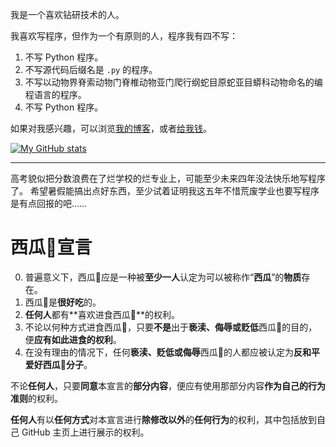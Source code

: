 我是一个喜欢钻研技术的人。

我喜欢写程序，但作为一个有原则的人，程序我有四不写：

1. 不写 Python 程序。
2. 不写源代码后缀名是 `.py` 的程序。
3. 不写以动物界脊索动物门脊椎动物亚门爬行纲蛇目原蛇亚目蟒科动物命名的编程语言的程序。
4. 不写 Python 程序。

如果对我感兴趣，可以浏览[我的博客](https://www.cnblogs.com/QiFande)，或者[给我钱](https://www.cnblogs.com/QiFande/gallery/image/449853.html)。

[![My GitHub stats](https://github-readme-stats.vercel.app/api?username=E0SelmY4V&show_icons=true&theme=dark)](https://github.com/anuraghazra/github-readme-stats)

-----

高考貌似把分数浪费在了烂学校的烂专业上，可能至少未来四年没法快乐地写程序了。
希望暑假能搞出点好东西，至少试着证明我这五年不惜荒废学业也要写程序是有点回报的吧……

# 西瓜🍉宣言

0. 普遍意义下，西瓜🍉应是一种被**至少一人**认定为可以被称作“**西瓜**”的**物质**存在。
1. 西瓜🍉是**很好吃**的。
2. **任何人**都有**喜欢进食西瓜🍉**的权利。
3. 不论以何种方式进食西瓜🍉，只要**不是**出于**亵渎、侮辱或贬低**西瓜🍉的目的，便**应有如此进食的权利**。
4. 在没有理由的情况下，任何**亵渎、贬低或侮辱**西瓜🍉的人都应被认定为**反和平爱好西瓜🍉分子**。

不论**任何人**，只要**同意**本宣言的**部分内容**，便应有使用那部分内容**作为自己的行为准则**的权利。

**任何人**有以**任何方式**对本宣言进行**除修改以外**的**任何行为**的权利，其中包括放到自己 GitHub 主页上进行展示的权利。
